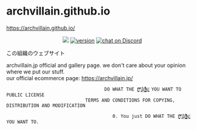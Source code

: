 # archvillain.github.io
https://archvillain.github.io/
<p align="center">
    <a href="https://raw.githubusercontent.com/archvillain/archvillain.github.io/master/LICENSE.md" alt="WTFPL License">
        <img src="https://img.shields.io/badge/license-WTFPL-ff69b4.svg"/></a>
    <a href="#version">
        <img src="https://img.shields.io/badge/version-2͌̊ͬ̑ͤ͌́҉̞̜̜̭̲͙̺.0-lightblue.svg"
            alt="version"></a>
    <a href="#">
        <img src="https://img.shields.io/discord/494990656603815950.svg?logo=discord"
            alt="chat on Discord"></a>
</p>
この組織のウェブサイト

archvillain.jp official and gallery page. we don't care about your opinion where we put our stuff. <br/>
our official ecommerce page: https://archvillain.jp/
                    
                                        DO WHAT THE f̬̪͕̓ͯ͝*̓҉̘̟̹@̳̪̺ͣ̍͂́͛̐K̠͈̪ͧ͘ YOU WANT TO PUBLIC LICENSE
                                 TERMS AND CONDITIONS FOR COPYING, DISTRIBUTION AND MODIFICATION

                                           0. You just DO WHAT THE f̬̪͕̓ͯ͝*̓҉̘̟̹@̳̪̺ͣ̍͂́͛̐K̠͈̪ͧ͘ YOU WANT TO.
